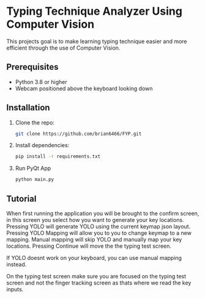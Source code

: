 # Typing Technique Analyzer Using Computer Vision

This projects goal is to make learning typing technique easier and more efficient through the use of Computer Vision.

## Prerequisites
- Python 3.8 or higher
- Webcam positioned above the keyboard looking down

## Installation

1. Clone the repo:
   ```bash
   git clone https://github.com/brian6466/FYP.git
   ```
2. Install dependencies:
   ```bash
   pip install -r requirements.txt
   ```

4. Run PyQt App
    ```bash
    python main.py
    ```

## Tutorial
When first running the application you will be brought to the confirm screen, in this screen you select how you want to generate your key locations. Pressing YOLO will generate YOLO using the current keymap json layout. Pressing YOLO Mapping will allow you to you to change keymap to a new mapping. Manual mapping will skip YOLO and manually map your key locations. Pressing Continue will move the the typing test screen.

If YOLO doesnt work on your keyboard, you can use manual mapping instead.

On the typing test screen make sure you are focused on the typing test screen and not the finger tracking screen as thats where we read the key inputs.
